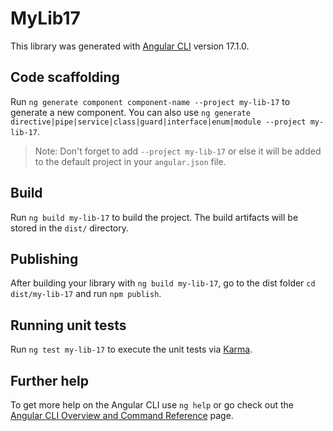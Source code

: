 # MyLib17

This library was generated with [Angular CLI](https://github.com/angular/angular-cli) version 17.1.0.

## Code scaffolding

Run `ng generate component component-name --project my-lib-17` to generate a new component. You can also use `ng generate directive|pipe|service|class|guard|interface|enum|module --project my-lib-17`.
> Note: Don't forget to add `--project my-lib-17` or else it will be added to the default project in your `angular.json` file. 

## Build

Run `ng build my-lib-17` to build the project. The build artifacts will be stored in the `dist/` directory.

## Publishing

After building your library with `ng build my-lib-17`, go to the dist folder `cd dist/my-lib-17` and run `npm publish`.

## Running unit tests

Run `ng test my-lib-17` to execute the unit tests via [Karma](https://karma-runner.github.io).

## Further help

To get more help on the Angular CLI use `ng help` or go check out the [Angular CLI Overview and Command Reference](https://angular.io/cli) page.
